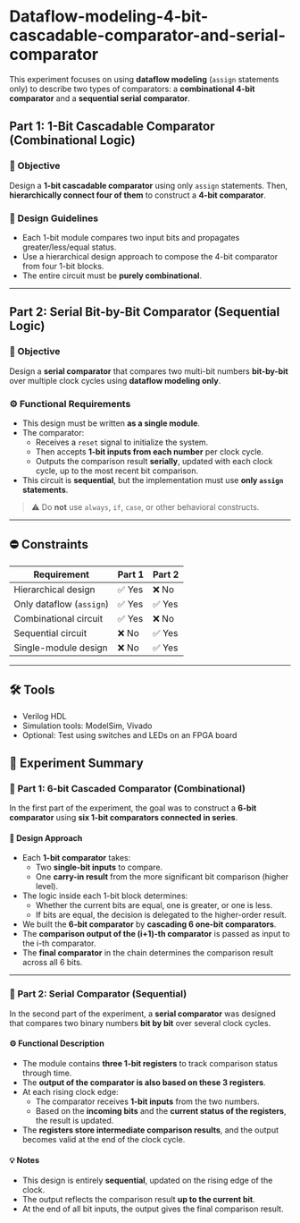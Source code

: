 # Dataflow-modeling-4-bit-cascadable-comparator-and-serial-comparator

This experiment focuses on using **dataflow modeling** (`assign` statements only) to describe two types of comparators: a **combinational 4-bit comparator** and a **sequential serial comparator**.

## Part 1: 1-Bit Cascadable Comparator (Combinational Logic)

### 🎯 Objective

Design a **1-bit cascadable comparator** using only `assign` statements. Then, **hierarchically connect four of them** to construct a **4-bit comparator**.

### 📐 Design Guidelines

- Each 1-bit module compares two input bits and propagates greater/less/equal status.
- Use a hierarchical design approach to compose the 4-bit comparator from four 1-bit blocks.
- The entire circuit must be **purely combinational**.

---

## Part 2: Serial Bit-by-Bit Comparator (Sequential Logic)

### 🎯 Objective

Design a **serial comparator** that compares two multi-bit numbers **bit-by-bit** over multiple clock cycles using **dataflow modeling only**.

### ⚙️ Functional Requirements

- This design must be written **as a single module**.
- The comparator:
  - Receives a `reset` signal to initialize the system.
  - Then accepts **1-bit inputs from each number** per clock cycle.
  - Outputs the comparison result **serially**, updated with each clock cycle, up to the most recent bit comparison.
- This circuit is **sequential**, but the implementation must use **only `assign` statements**.

> ⚠️ Do **not** use `always`, `if`, `case`, or other behavioral constructs.

---

## ⛔ Constraints

| Requirement                  | Part 1 | Part 2 |
|-----------------------------|--------|--------|
| Hierarchical design         | ✅ Yes | ❌ No  |
| Only dataflow (`assign`)    | ✅ Yes | ✅ Yes |
| Combinational circuit       | ✅ Yes | ❌ No  |
| Sequential circuit          | ❌ No  | ✅ Yes |
| Single-module design        | ❌ No  | ✅ Yes |

---

## 🛠 Tools

- Verilog HDL
- Simulation tools: ModelSim, Vivado
- Optional: Test using switches and LEDs on an FPGA board

## 🧪 Experiment Summary

### 🔹 Part 1: 6-bit Cascaded Comparator (Combinational)

In the first part of the experiment, the goal was to construct a **6-bit comparator** using **six 1-bit comparators connected in series**.

#### 🔧 Design Approach

- Each **1-bit comparator** takes:
  - Two **single-bit inputs** to compare.
  - One **carry-in result** from the more significant bit comparison (higher level).
- The logic inside each 1-bit block determines:
  - Whether the current bits are equal, one is greater, or one is less.
  - If bits are equal, the decision is delegated to the higher-order result.
- We built the **6-bit comparator** by **cascading 6 one-bit comparators**.
- The **comparison output of the (i+1)-th comparator** is passed as input to the i-th comparator.
- The **final comparator** in the chain determines the comparison result across all 6 bits.

---

### 🔹 Part 2: Serial Comparator (Sequential)

In the second part of the experiment, a **serial comparator** was designed that compares two binary numbers **bit by bit** over several clock cycles.

#### ⚙️ Functional Description

- The module contains **three 1-bit registers** to track comparison status through time.
- The **output of the comparator is also based on these 3 registers**.
- At each rising clock edge:
  - The comparator receives **1-bit inputs** from the two numbers.
  - Based on the **incoming bits** and the **current status of the registers**, the result is updated.
- The **registers store intermediate comparison results**, and the output becomes valid at the end of the clock cycle.

#### 💡 Notes

- This design is entirely **sequential**, updated on the rising edge of the clock.
- The output reflects the comparison result **up to the current bit**.
- At the end of all bit inputs, the output gives the final comparison result.

